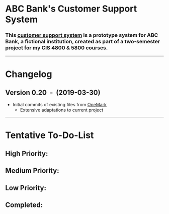 # ABC Bank's Customer Support System
### This [customer support system](https://abcbank-support.herokuapp.com) is a prototype system for ABC Bank, a fictional institution, created as part of a two-semester project for my CIS 4800 & 5800 courses.

---
# Changelog
## Version 0.20 &nbsp;-&nbsp; (2019-03-30)
* Initial commits of existing files from [OneMark](https://github.com/msihly/OneMark-Public)
    * Extensive adaptations to current project

---
# Tentative To-Do-List
## High Priority:

## Medium Priority:

## Low Priority:

## Completed:
